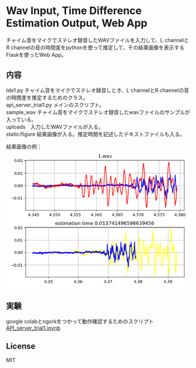 #  Wav Input, Time Difference Estimation Output, Web App    

チャイム音をマイクでステレオ録音したWAVファイルを入力して、L channelとR channelの音の時間差をpythonを使って推定して、その結果画像を表示するFlaskを使ったWeb App。  



## 内容   

tde1.py チャイム音をマイクでステレオ録音しとき、L channelとR channelの音の時間差を推定するためのクラス。  
api_server_trial1.py メインのスクリプト。  
sample_wav チャイム音をマイクでステレオ録音したwavファイルのサンプルが入っている。  
uploads　入力したWAVファイルが入る。  
static/figure 結果画像が入る。推定時間を記述したテキストファイルも入る。  
  
  
結果画像の例：  
 ![figure1](docs/sample_1.png)   
  
  
  
## 実験  
  
google colabとngorkをつかって動作確認するためのスクリプト
[API_server_trial1.ipynb](https://colab.research.google.com/github/shun60s/time-difference-WebApp/blob/master/API_server_trial1.ipynb)  

## License    
MIT  



